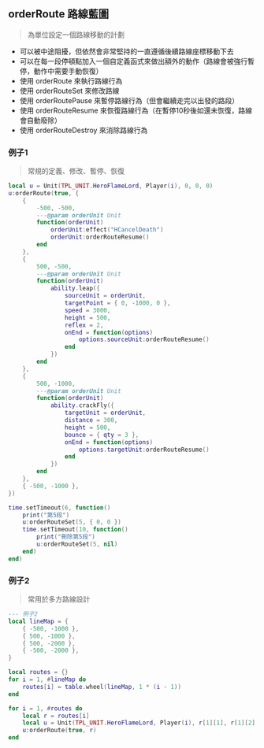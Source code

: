 ## orderRoute 路線藍圖

> 為單位設定一個路線移動的計劃

* 可以被中途阻擾，但依然會非常堅持的一直遵循後續路線座標移動下去
* 可以在每一段停頓點加入一個自定義函式來做出額外的動作（路線會被強行暫停，動作中需要手動恢復）
* 使用 orderRoute 來執行路線行為
* 使用 orderRouteSet 來修改路線
* 使用 orderRoutePause 來暫停路線行為（但會繼續走完以出發的路段）
* 使用 orderRouteResume 來恢復路線行為（在暫停10秒後如還未恢復，路線會自動廢除）
* 使用 orderRouteDestroy 來消除路線行為

### 例子1

> 常規的定義、修改、暫停、恢復

```lua
local u = Unit(TPL_UNIT.HeroFlameLord, Player(i), 0, 0, 0)
u:orderRoute(true, {
    {
        -500, -500,
        ---@param orderUnit Unit
        function(orderUnit)
            orderUnit:effect("HCancelDeath")
            orderUnit:orderRouteResume()
        end
    },
    {
        500, -500,
        ---@param orderUnit Unit
        function(orderUnit)
            ability.leap({
                sourceUnit = orderUnit,
                targetPoint = { 0, -1000, 0 },
                speed = 3000,
                height = 500,
                reflex = 2,
                onEnd = function(options)
                    options.sourceUnit:orderRouteResume()
                end
            })
        end
    },
    {
        500, -1000,
        ---@param orderUnit Unit
        function(orderUnit)
            ability.crackFly({
                targetUnit = orderUnit,
                distance = 300,
                height = 500,
                bounce = { qty = 3 },
                onEnd = function(options)
                    options.targetUnit:orderRouteResume()
                end
            })
        end
    },
    { -500, -1000 },
})

time.setTimeout(6, function()
    print("第5段")
    u:orderRouteSet(5, { 0, 0 })
    time.setTimeout(10, function()
        print("刪除第5段")
        u:orderRouteSet(5, nil)
    end)
end)
```

### 例子2

> 常用於多方路線設計

```lua
--- 例子2
local lineMap = {
    { -500, -1000 },
    { 500, -1000 },
    { 500, -2000 },
    { -500, -2000 },
}

local routes = {}
for i = 1, #lineMap do
    routes[i] = table.wheel(lineMap, 1 * (i - 1))
end

for i = 1, #routes do
    local r = routes[i]
    local u = Unit(TPL_UNIT.HeroFlameLord, Player(i), r[1][1], r[1][2], 0)
    u:orderRoute(true, r)
end
```
